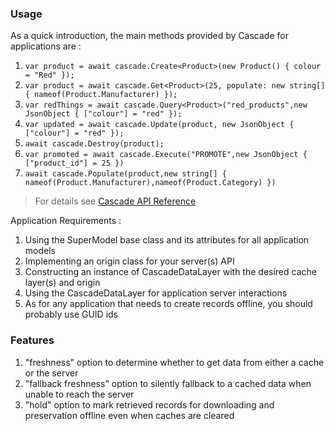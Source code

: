 ### Usage
 
As a quick introduction, the main methods provided by Cascade for applications are :

1. ```var product = await cascade.Create<Product>(new Product() { colour = "Red" });```
1. ```var product = await cascade.Get<Product>(25, populate: new string[] { nameof(Product.Manufacturer) });```
2. ```var redThings = await cascade.Query<Product>("red_products",new JsonObject { ["colour"] = "red" });```
3. ```var updated = await cascade.Update(product, new JsonObject { ["colour"] = "red" });```
4. ```await cascade.Destroy(product);```
5. ```var promoted = await cascade.Execute("PROMOTE",new JsonObject { ["product_id"] = 25 })```
5. ```await cascade.Populate(product,new string[] { nameof(Product.Manufacturer),nameof(Product.Category) })```


> For details see [Cascade API Reference](https://buzzware.github.io/cascade/api_reference)
>

Application Requirements :

1. Using the SuperModel base class and its attributes for all application models
2. Implementing an origin class for your server(s) API
3. Constructing an instance of CascadeDataLayer with the desired cache layer(s) and origin
4. Using the CascadeDataLayer for application server interactions
5. As for any application that needs to create records offline, you should probably use GUID ids

### Features

1. "freshness" option to determine whether to get data from either a cache or the server
2. "fallback freshness" option to silently fallback to a cached data when unable to reach the server
3. "hold" option to mark retrieved records for downloading and preservation offline even when caches are cleared  
